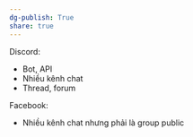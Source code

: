```yaml
---
dg-publish: True
share: true
---
```

Discord:
- Bot, API
- Nhiều kênh chat
- Thread, forum

Facebook:
- Nhiều kênh chat nhưng phải là group public
